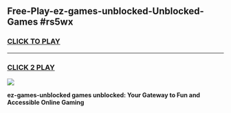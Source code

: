 
## Free-Play-ez-games-unblocked-Unblocked-Games #rs5wx
<h3>
<a href="https://news.freeplayer.one?title=ez-games-unblocked&ref=8M">CLICK TO PLAY</a></h3>
<hr>

<h3>
<a href="https://news.freeplayer.one?title=ez-games-unblocked&ref=8M">CLICK 2 PLAY</a>
  
</h3>

<a href="https://news.freeplayer.one?title=ez-games-unblocked&ref=8M"><img src="https://clearcache.store/games.png"></a>


**ez-games-unblocked games unblocked: Your Gateway to Fun and Accessible Online Gaming**
